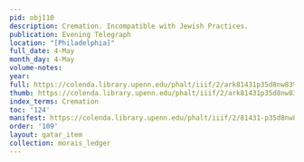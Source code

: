 ```yaml
---
pid: obj110
description: Cremation. Incompatible with Jewish Practices.
publication: Evening Telegraph
location: "[Philadelphia]"
full_date: 4-May
month_day: 4-May
volume-notes:
year:
full: https://colenda.library.upenn.edu/phalt/iiif/2/ark81431p35d8nw83%2FSHA256E-s9254009--c1b05280dcd2de0f58994e5bed1639324b8c73b309fd2fadaf7c6a6e677e27ec.jpeg/full/3500,/0/default.jpg
thumb: https://colenda.library.upenn.edu/phalt/iiif/2/ark81431p35d8nw83%2FSHA256E-s9254009--c1b05280dcd2de0f58994e5bed1639324b8c73b309fd2fadaf7c6a6e677e27ec.jpeg/full/!200,200/0/default.jpg
index_terms: Cremation
toc: '124'
manifest: https://colenda.library.upenn.edu/phalt/iiif/2/81431-p35d8nw83/manifest
order: '109'
layout: qatar_item
collection: morais_ledger
---
```

